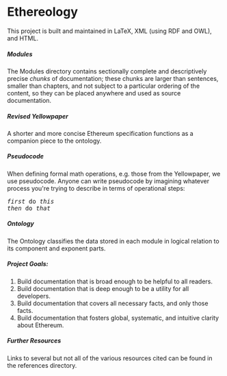 # Ethereology

This project is built and maintained in LaTeX, XML (using RDF and OWL), and HTML. 

##### Modules

The Modules directory contains sectionally complete and descriptively precise *chunks* of documentation; these chunks are larger than sentences, smaller than chapters, and not subject to a particular ordering of the content, so they can be placed anywhere and used as source documentation. 

##### Revised Yellowpaper

A shorter and more concise Ethereum specification functions as a companion piece to the ontology.

##### Pseudocode

When defining formal math operations, e.g. those from the Yellowpaper, we use pseudocode. Anyone can write pseudocode by imagining whatever process you're trying to describe in terms of operational steps: 

<pre>
<i>first</i> do <i>this</i>
<i>then</i> do <i>that</i>
</pre>

##### Ontology

The Ontology classifies the data stored in each module in logical relation to its component and exponent parts.

##### Project Goals:

1. Build documentation that is broad enough to be helpful to all readers.
2. Build documentation that is deep enough to be a utility for all developers.
3. Build documentation that covers all necessary facts, and only those facts.
3. Build documentation that fosters global, systematic, and intuitive clarity about Ethereum.

##### Further Resources

Links to several but not all of the various resources cited can be found in the references directory.
